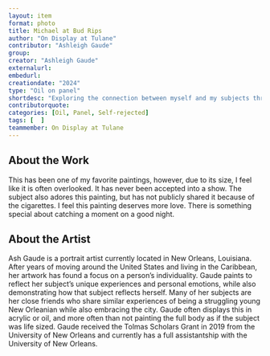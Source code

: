 ```yaml
---
layout: item
format: photo
title: Michael at Bud Rips 
author: "On Display at Tulane"
contributor: "Ashleigh Gaude"
group: 
creator: "Ashleigh Gaude"
externalurl: 
embedurl: 
creationdate: "2024"
type: "Oil on panel"
shortdesc: "Exploring the connection between myself and my subjects through portraiture."
contributorquote: 
categories: [Oil, Panel, Self-rejected]
tags: [  ]
teammember: On Display at Tulane
---
```


## About the Work

This has been one of my favorite paintings, however, due to its size, I feel like it is often overlooked. It has never been accepted into a show. The subject also adores this painting, but has not publicly shared it because of the cigarettes. I feel this painting deserves more love. There is something special about catching a moment on a good night.


## About the Artist

Ash Gaude is a portrait artist currently located in New Orleans, Louisiana. After years of moving around the United States and living in the Caribbean, her artwork has found a focus on a person’s individuality. Gaude paints to reflect her subject’s unique experiences and personal emotions, while also demonstrating how that subject reflects herself. Many of her subjects are her close friends who share similar experiences of being a struggling young New Orleanian while also embracing the city. Gaude often displays this in acrylic or oil, and more often than not painting the full body as if the subject was life sized. Gaude received the Tolmas Scholars Grant in 2019 from the University of New Orleans and currently has a full assistantship with the University of New Orleans.
